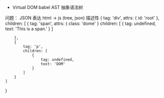 - Virtual DOM     babel AST 抽象语法树

问题：
<template>
    <div id="root">
        <span class="demo">
            This is a span.
        </span>
        <p>DOM</p>
    </div>
</template> 
JSON  表达
html -> js (tree, json)
描述性
{
    tag: 'div',
    attrs: {
        id: 'root'
    },
    children: [
        {
            tag: 'span',
            attrs: {
                class: 'dome'
            }
            children: [
                {
                    tag: undefined,
                    text: 'This is a span.'
                }
            ]
                
        },
        {
            tag: 'p',
            children: [
                {
                    tag: undefined,
                    text: 'DOM'
                }
            ]
        }
    ]
}